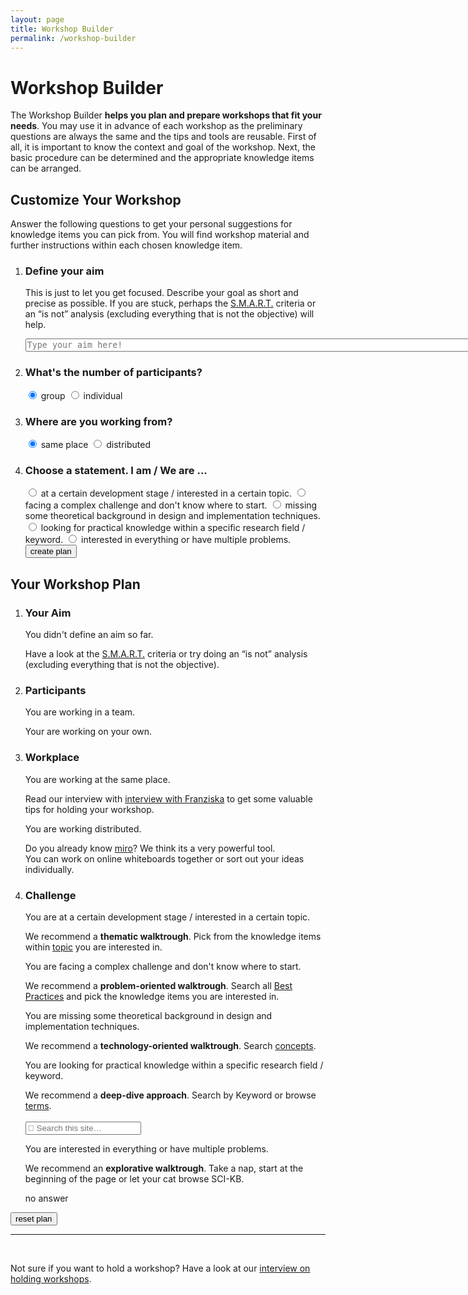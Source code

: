```yaml
---
layout: page
title: Workshop Builder
permalink: /workshop-builder
---
```


# Workshop Builder
The Workshop Builder **helps you plan and prepare workshops that fit your needs**. You may use it in advance of each workshop as the preliminary questions are always the same and the tips and tools are reusable. First of all, it is important to know the context and goal of the workshop. Next, the basic procedure can be determined and the appropriate knowledge items can be arranged. 

## Customize Your Workshop
Answer the following questions to get your personal suggestions for knowledge items you can pick from. You will find workshop material and further instructions within each chosen knowledge item.

<div class="quizlist"></div>

<ol id="questions">
    <li>    
        <h3>Define your aim</h3>
        <p>This is just to let you get focused. Describe your goal as short and precise as possible. If you are stuck, perhaps the <a href="{{site.baseurl}}/terms/smart">S.M.A.R.T.</a> criteria or an “is not” analysis (excluding everything that is not the objective) will help.</p>   
        <!--<input type="textarea" id="aim" name="aim" size="100" placeholder="Type your aim here">-->
        <textarea id="a-1" rows="1" cols="100%" placeholder="Type your aim here!"></textarea>
    </li>
    <li>
        <h3>What's the number of participants?</h3>
        <input class="radio-option" type="radio" name="p" value="p-1" id="p-1" checked>
        <label class="for-radio-option" for="p-1"><i class="fas fa-users"></i>group</label>
        <input class="radio-option" type="radio" name="p" value="p-2" id="p-2">
        <label class="for-radio-option" for="p-2"><i class="fas fa-user"></i>individual</label>       
    </li>
    <li>   
        <h3>Where are you working from?</h3>
        <input class="radio-option" type="radio" name="l" value="l-1" id="l-1" checked>
        <label class="for-radio-option" for="l-1"><i class="fas fa-map-marker-alt"></i>same place</label>
        <input class="radio-option" type="radio" name="l" value="l-2" id="l-2">
        <label class="for-radio-option" for="l-2"><i class="fas fa-arrows-alt-h"></i>distributed</label>
    </li>
    <li>
        <h3> Choose a statement. I am / We are ...</h3>
        <input class="radio-text" type="radio" name="s" value="s-1" id="s-1">
        <label class="for-radio-text" for="s-1">at a certain development stage / interested in a certain topic.</label>
        <input class="radio-text" type="radio" name="s" value="s-2" id="s-2">
        <label class="for-radio-text" for="s-2">facing a complex challenge and don't know where to start.</label>
        <input class="radio-text" type="radio" name="s" value="s-3" id="s-3">
        <label class="for-radio-text" for="s-3">missing some theoretical background in design and implementation techniques.</label>
        <input class="radio-text" type="radio" name="s" value="s-4" id="s-4">
        <label class="for-radio-text" for="s-4">looking for practical knowledge within a specific research field / keyword.</label>
        <input class="radio-text" type="radio" name="s" value="s-5" id="s-5">
        <label class="for-radio-text" for="s-5">interested in everything or have multiple problems.</label>
        <button class="send" id="create-plan-btn">create plan</button>
    </li>
</ol>

<!-- BEGIN WORKSHOP PLAN-->
<div id="workshop-plan">

<h2>Your Workshop Plan</h2>


<div class="quizlist"></div>

<ol id="answers">
    <li>   
        <h3>Your Aim</h3>
        <div id="a-1-plan">
            <p class="answer"></p>
        </div>
        <div id="no-a-1-plan">
            <p class="answer">You didn't define an aim so far.</p>
            Have a look at the <a href="{{site.baseurl}}/terms/smart">S.M.A.R.T.</a> criteria or try doing an “is not” analysis (excluding everything that is not the objective). 
        </div>
    </li>
    <li>    
        <h3>Participants</h3>
        <div id="p-1-plan">
            <p class="answer">You are working in a team.</p>
        </div>
         <div id="p-2-plan">
            <p class="answer">Your are working on your own.</p>
        </div>
    </li>
    <li>  
        <h3>Workplace</h3>
        <div id="l-1-plan">
        <p class="answer">You are working at the same place.</p>
        Read our interview with <a href="{{site.baseurl}}/interview-workshops">interview with Franziska</a> to get some valuable tips for holding your workshop.
        </div>
        <div id="l-2-plan">
        <p class="answer">You are working distributed.</p>
        Do you already know <a href="https://miro.com/app">miro</a>? We think its a very powerful tool. <br>
        You can work on online whiteboards together or sort out your ideas individually. 
        </div>
    </li>
    <li> 
        <h3>Challenge</h3>
        <div id="s-1-plan"> 
            <p class="answer">You are at a certain development stage / interested in a certain topic.</p>
            We recommend a <b>thematic walktrough</b>. Pick from the knowledge items within <a href="{{site.baseurl}}/topics">topic</a> you are interested in.<br>
        </div>
        <div id="s-2-plan">
        <p class="answer">You are facing a complex challenge and don't know where to start.</p>
        We recommend a <b>problem-oriented walktrough</b>. Search all <a href="{{site.baseurl}}/best-practices">Best Practices</a> and pick the knowledge items you are interested in.
        </div>
        <div id="s-3-plan">
        <p class="answer">You are missing some theoretical background in design and implementation techniques.</p>
        We recommend a <b>technology-oriented walktrough</b>. Search <a href="{{site.baseurl}}/terms-and-concepts/#concepts">concepts</a>.
        </div>
        <div id="s-4-plan">
        <p class="answer">You are looking for practical knowledge within a specific research field / keyword.</p>
        We recommend a <b>deep-dive approach</b>. Search by Keyword or browse <a href="{{site.baseurl}}/terms-and-concepts/#terms">terms</a>.<br><br>
        <input type="search" class="form-control td-search-input" placeholder=" Search this site…" aria-label="Search this site…" autocomplete="off">
        </div>
        <div id="s-5-plan">
       <p class="answer"> You are interested in everything or have multiple problems.</p>
        We recommend an <b>explorative walktrough</b>. Take a nap, start at the beginning of the page or let your cat browse SCI-KB.
        </div>
        <div id="no-s">
            <p class="answer">no answer</p>
        </div>
    </li>
</ol>

<button class="send" id="reset-btn">reset plan</button>

<!-- END WORKSHOP PLAN-->
</div>

<hr>
<br>
<p>Not sure if you want to hold a workshop? Have a look at our <a href="{{site.baseurl}}/interviews/workshops">interview on holding workshops</a>.</p>

<script>

// short hand for $( document ).ready()
$(function() {
    
        // onload 
        $("#workshop-plan").hide();
        $('#questions').show();

        // create workshop plan
        $('#create-plan-btn').click(function () {

                let favourite = [];            
                $('#questions').hide();
                $("#workshop-plan").show();

                // textarea
                if (!$("#a-1").val().trim()) {
                     $('#a-1-plan').hide();
                     $('#no-a-1-plan').show();
                }
                else {
                    favourite.push($("#a-1").val());
                    let aim = $.trim($("#a-1").val());
                    $('#a-1-plan p').html(aim);
                    $('#a-1-plan').show();
                    $('#no-a-1-plan').hide();                    
                }                      
                
                $.each($("input:radio:not(:checked)"), function(){ 
                    $('#' + $(this).val() + '-plan').hide();
                });   

                if ($("input[name='s']:checked").val()) {
                     $('#no-s').hide();
                }            
       
        });

        // reset plan
        $('#reset-btn').click(function () {
            location.reload();
        });

});
</script>

  







